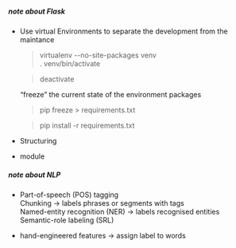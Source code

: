 ##### note about Flask
* Use virtual Environments to separate the development from the maintance 
    >virtualenv --no-site-packages venv  
    > . venv/bin/activate  

    >deactivate 
    
    “freeze” the current state of the environment packages  
    > pip freeze > requirements.txt   

    > pip install -r requirements.txt 

* Structuring
 - module


   
##### note about NLP
  * Part-of-speech (POS) tagging  
    Chunking -> labels phrases or segments with tags  
    Named-entity recognition (NER) -> labels recognised entities  
    Semantic-role labeling (SRL)  

  * hand-engineered features -> assign label to words  